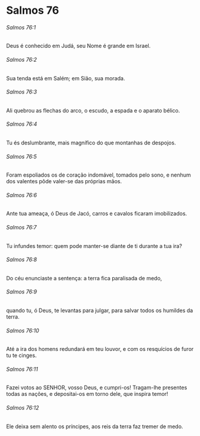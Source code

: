 # Salmos 76

###### Salmos 76:1

Deus é conhecido em Judá, seu Nome é grande em Israel.

###### Salmos 76:2

Sua tenda está em Salém; em Sião, sua morada.

###### Salmos 76:3

Ali quebrou as flechas do arco, o escudo, a espada e o aparato bélico.

###### Salmos 76:4

Tu és deslumbrante, mais magnífico do que montanhas de despojos.

###### Salmos 76:5

Foram espoliados os de coração indomável, tomados pelo sono, e nenhum dos valentes pôde valer-se das próprias mãos.

###### Salmos 76:6

Ante tua ameaça, ó Deus de Jacó, carros e cavalos ficaram imobilizados.

###### Salmos 76:7

Tu infundes temor: quem pode manter-se diante de ti durante a tua ira?

###### Salmos 76:8

Do céu enunciaste a sentença: a terra fica paralisada de medo,

###### Salmos 76:9

quando tu, ó Deus, te levantas para julgar, para salvar todos os humildes da terra.

###### Salmos 76:10

Até a ira dos homens redundará em teu louvor, e com os resquícios de furor tu te cinges.

###### Salmos 76:11

Fazei votos ao SENHOR, vosso Deus, e cumpri-os! Tragam-lhe presentes todas as nações, e depositai-os em torno dele, que inspira temor!

###### Salmos 76:12

Ele deixa sem alento os príncipes, aos reis da terra faz tremer de medo.

